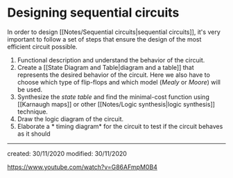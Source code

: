 # Designing sequential circuits
In order to design [[Notes/Sequential circuits|sequential circuits]], it's very important to follow a set of steps that ensure the design of the most efficient circuit possible.
1. Functional description and understand the behavior of the circuit.
2. Create a [[State Diagram and Table|diagram and a table]] that represents the desired behavior of the circuit. Here we also have to choose which type of flip-flops and which model (*Mealy* or *Moore*) will be used.
3. Synthesize the *state table* and find the minimal-cost function using [[Karnaugh maps]] or other [[Notes/Logic synthesis|logic synthesis]] technique.
4. Draw the logic diagram of the circuit.
5. Elaborate a * timing diagram* for the circuit to test if the circuit behaves as it should

---

created: 30/11/2020
modified: 30/11/2020

https://www.youtube.com/watch?v=G86AFmpM0B4